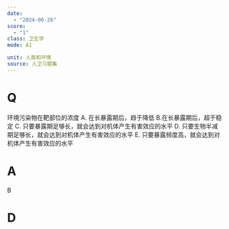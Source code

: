 ```yaml
---
date:
  - "2024-06-26"
score:
  - "1"
class: 卫生学
mode: A1

unit: 人类和环境
source: 人卫习题集
---
```



# Q
环境污染物在靶部位的浓度
A. 在长暴露期后，趋于降低
B.在长暴露期后，超于稳定
C. 只要暴露期足够长，就会达到对机体产生有害效应的水平
D. 只要生物半减期足够长，就会达到对机体产生有害效应的水平
E. 只要暴露频度高，就会达到对机体产生有害效应的水平

# A

B


# D

